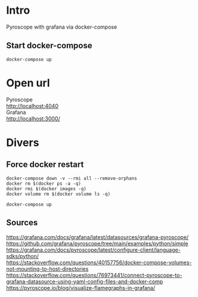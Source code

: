 # Intro
Pyroscope with grafana via docker-compose

## Start docker-compose

```
docker-compose up
```

# Open url
Pyroscope<br>
<http://localhost:4040><br>
Grafana<br>
<http://localhost:3000/>

# Divers

## Force docker restart

```
docker-compose down -v --rmi all --remove-orphans
docker rm $(docker ps -a -q)
docker rmi $(docker images -q)
docker volume rm $(docker volume ls -q)

docker-compose up
```

## Sources
<https://grafana.com/docs/grafana/latest/datasources/grafana-pyroscope/><br>
<https://github.com/grafana/pyroscope/tree/main/examples/python/simple><br>
<https://grafana.com/docs/pyroscope/latest/configure-client/language-sdks/python/><br>
<https://stackoverflow.com/questions/40157756/docker-compose-volumes-not-mounting-to-host-directories><br>
<https://stackoverflow.com/questions/76973441/connect-pyroscope-to-grafana-datasource-using-yaml-config-files-and-docker-comp><br>
<https://pyroscope.io/blog/visualize-flamegraphs-in-grafana/>
